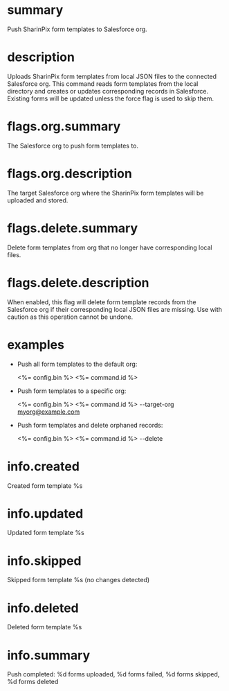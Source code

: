 # summary

Push SharinPix form templates to Salesforce org.

# description

Uploads SharinPix form templates from local JSON files to the connected Salesforce org. This command reads form templates from the local directory and creates or updates corresponding records in Salesforce. Existing forms will be updated unless the force flag is used to skip them.

# flags.org.summary

The Salesforce org to push form templates to.

# flags.org.description

The target Salesforce org where the SharinPix form templates will be uploaded and stored.

# flags.delete.summary

Delete form templates from org that no longer have corresponding local files.

# flags.delete.description

When enabled, this flag will delete form template records from the Salesforce org if their corresponding local JSON files are missing. Use with caution as this operation cannot be undone.

# examples

- Push all form templates to the default org:

  <%= config.bin %> <%= command.id %>

- Push form templates to a specific org:

  <%= config.bin %> <%= command.id %> --target-org myorg@example.com

- Push form templates and delete orphaned records:

  <%= config.bin %> <%= command.id %> --delete

# info.created

Created form template %s

# info.updated

Updated form template %s

# info.skipped

Skipped form template %s (no changes detected)

# info.deleted

Deleted form template %s

# info.summary

Push completed: %d forms uploaded, %d forms failed, %d forms skipped, %d forms deleted
